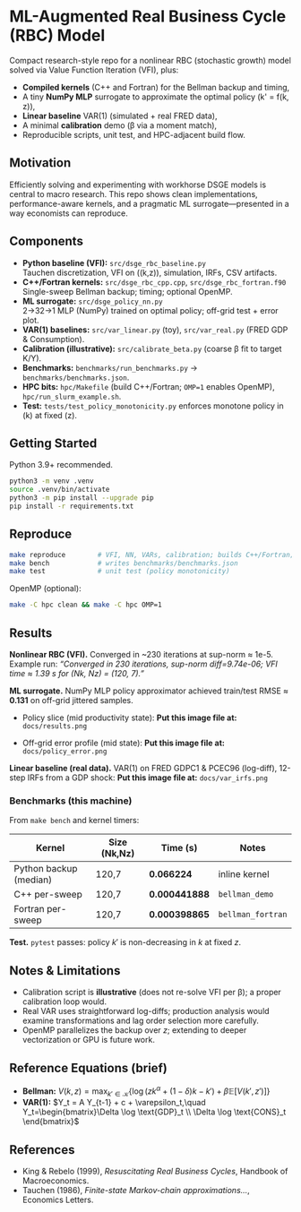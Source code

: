 
# ML-Augmented Real Business Cycle (RBC) Model

Compact research-style repo for a nonlinear RBC (stochastic growth) model solved via Value Function Iteration (VFI), plus:
- **Compiled kernels** (C++ and Fortran) for the Bellman backup and timing,
- A tiny **NumPy MLP** surrogate to approximate the optimal policy \(k' = f(k, z)\),
- **Linear baseline** VAR(1) (simulated + real FRED data),
- A minimal **calibration** demo (β via a moment match),
- Reproducible scripts, unit test, and HPC-adjacent build flow.

## Motivation
Efficiently solving and experimenting with workhorse DSGE models is central to macro research. This repo shows clean implementations, performance-aware kernels, and a pragmatic ML surrogate—presented in a way economists can reproduce.

## Components
- **Python baseline (VFI):** `src/dsge_rbc_baseline.py`  
  Tauchen discretization, VFI on \((k,z)\), simulation, IRFs, CSV artifacts.
- **C++/Fortran kernels:** `src/dsge_rbc_cpp.cpp`, `src/dsge_rbc_fortran.f90`  
  Single-sweep Bellman backup; timing; optional OpenMP.
- **ML surrogate:** `src/dsge_policy_nn.py`  
  2→32→1 MLP (NumPy) trained on optimal policy; off-grid test + error plot.
- **VAR(1) baselines:** `src/var_linear.py` (toy), `src/var_real.py` (FRED GDP & Consumption).  
- **Calibration (illustrative):** `src/calibrate_beta.py` (coarse β fit to target K/Y).
- **Benchmarks:** `benchmarks/run_benchmarks.py` → `benchmarks/benchmarks.json`.
- **HPC bits:** `hpc/Makefile` (build C++/Fortran; `OMP=1` enables OpenMP), `hpc/run_slurm_example.sh`.
- **Test:** `tests/test_policy_monotonicity.py` enforces monotone policy in \(k\) at fixed \(z\).

## Getting Started
Python 3.9+ recommended.
```bash
python3 -m venv .venv
source .venv/bin/activate
python3 -m pip install --upgrade pip
pip install -r requirements.txt
````

## Reproduce

```bash
make reproduce        # VFI, NN, VARs, calibration; builds C++/Fortran; runs both
make bench            # writes benchmarks/benchmarks.json
make test             # unit test (policy monotonicity)
```

OpenMP (optional):

```bash
make -C hpc clean && make -C hpc OMP=1
```

## Results

**Nonlinear RBC (VFI).** Converged in \~230 iterations at sup-norm ≈ 1e-5. Example run:
*“Converged in 230 iterations, sup-norm diff=9.74e-06; VFI time ≈ 1.39 s for (Nk, Nz) = (120, 7).”*

**ML surrogate.** NumPy MLP policy approximator achieved train/test RMSE ≈ **0.131** on off-grid jittered samples.

* Policy slice (mid productivity state):
  **Put this image file at:** `docs/results.png`

* Off-grid error profile (mid state):
  **Put this image file at:** `docs/policy_error.png`

**Linear baseline (real data).** VAR(1) on FRED GDPC1 & PCEC96 (log-diff), 12-step IRFs from a GDP shock:
**Put this image file at:** `docs/var_irfs.png`

### Benchmarks (this machine)

From `make bench` and kernel timers:

| Kernel                 | Size (Nk,Nz) | Time (s)        | Notes             |
| ---------------------- | ------------ | --------------- | ----------------- |
| Python backup (median) | 120,7        | **0.066224**    | inline kernel     |
| C++ per-sweep          | 120,7        | **0.000441888** | `bellman_demo`    |
| Fortran per-sweep      | 120,7        | **0.000398865** | `bellman_fortran` |

**Test.** `pytest` passes: policy $k'$ is non-decreasing in $k$ at fixed $z$.

## Notes & Limitations

* Calibration script is **illustrative** (does not re-solve VFI per β); a proper calibration loop would.
* Real VAR uses straightforward log-diffs; production analysis would examine transformations and lag order selection more carefully.
* OpenMP parallelizes the backup over $z$; extending to deeper vectorization or GPU is future work.

## Reference Equations (brief)

* **Bellman:** $V(k,z)=\max_{k'\in \mathcal{K}} \{\log(z k^\alpha+(1-\delta)k-k') + \beta \mathbb{E}[V(k',z')]\}$
* **VAR(1):** $Y_t = A Y_{t-1} + c + \varepsilon_t,\quad Y_t=\begin{bmatrix}\Delta \log \text{GDP}_t \\ \Delta \log \text{CONS}_t \end{bmatrix}$

## References

* King & Rebelo (1999), *Resuscitating Real Business Cycles*, Handbook of Macroeconomics.
* Tauchen (1986), *Finite-state Markov-chain approximations…*, Economics Letters.

```
